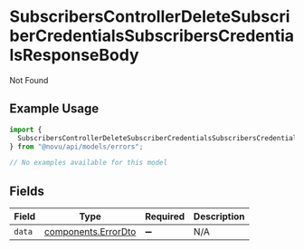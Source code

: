 # SubscribersControllerDeleteSubscriberCredentialsSubscribersCredentialsResponseBody

Not Found

## Example Usage

```typescript
import {
  SubscribersControllerDeleteSubscriberCredentialsSubscribersCredentialsResponseBody,
} from "@novu/api/models/errors";

// No examples available for this model
```

## Fields

| Field                                                      | Type                                                       | Required                                                   | Description                                                |
| ---------------------------------------------------------- | ---------------------------------------------------------- | ---------------------------------------------------------- | ---------------------------------------------------------- |
| `data`                                                     | [components.ErrorDto](../../models/components/errordto.md) | :heavy_minus_sign:                                         | N/A                                                        |